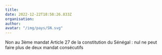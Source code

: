 ```yaml
---
title: 
date: 2022-12-22T18:58:26.833Z
organisation: 
author: 
avatar: "/img/pays/SN.svg"
---
```


Non au 3ème mandat
Article 27 de la constitution du Sénégal : nul ne peut faire plus de deux mandat consécutifs 